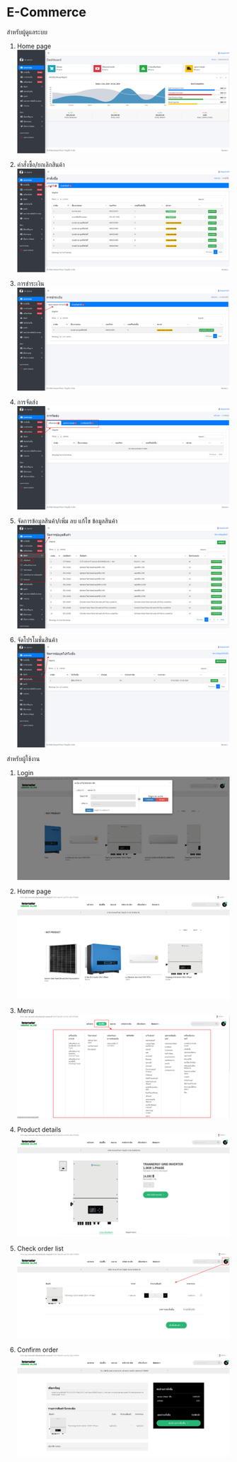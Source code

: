 # E-Commerce

สำหรับผู้ดูแลระบบ
1. Home page
![image](https://github.com/Aphisit25/E-Commerce/blob/main/picture/a1.png)

2. คำสั่งซื้อ/ยกเลิกสินค้า
![image](https://github.com/Aphisit25/E-Commerce/blob/main/picture/a2.png)

3. การชำระเงิน
![image](https://github.com/Aphisit25/E-Commerce/blob/main/picture/a3.png)

4. การจัดส่ง
![image](https://github.com/Aphisit25/E-Commerce/blob/main/picture/a4.png)

5. จัดการข้อมูลสินค้า/เพิ่ม ลบ แก้ไข ข้อมูลสินค้า
![image](https://github.com/Aphisit25/E-Commerce/blob/main/picture/a5.png)

6. จัดโปรโมชั่นสินค้า
![image](https://github.com/Aphisit25/E-Commerce/blob/main/picture/a6.png)


สำหรับผู้ใช้งาน
1. Login
![image](https://github.com/Aphisit25/E-Commerce/blob/main/picture/1.png)

2. Home page
![image](https://github.com/Aphisit25/E-Commerce/blob/main/picture/u1.png)

3. Menu
![image](https://github.com/Aphisit25/E-Commerce/blob/main/picture/u2.png)

4. Product details
![image](https://github.com/Aphisit25/E-Commerce/blob/main/picture/u3.png)

5. Check order list
![image](https://github.com/Aphisit25/E-Commerce/blob/main/picture/u4.png)

6. Confirm order
![image](https://github.com/Aphisit25/E-Commerce/blob/main/picture/u5.png)
